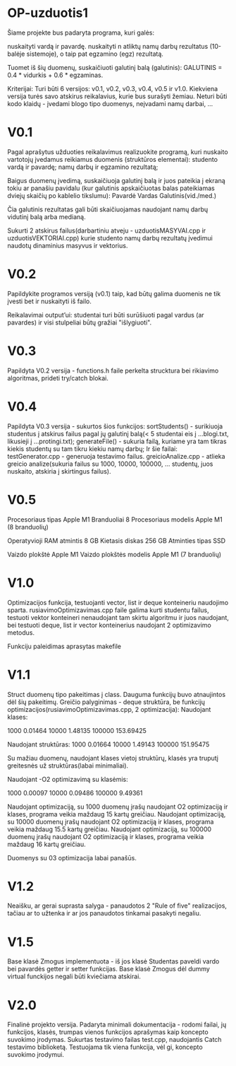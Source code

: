 # OP-uzduotis1
Šiame projekte bus padaryta programa, kuri galės:

nuskaityti vardą ir pavardę.
nuskaityti n atliktų namų darbų rezultatus (10-balėje sistemoje), o taip pat egzamino (egz) rezultatą.

Tuomet iš šių duomenų, suskaičiuoti galutinį balą (galutinis):
GALUTINIS = 0.4 * vidurkis + 0.6 * egzaminas.

Kriterijai:
    Turi būti 6 versijos: v0.1, v0.2, v0.3, v0.4, v0.5 ir v1.0. Kiekviena versija turės savo atskirus reikalavius, kurie bus surašyti žemiau.
    Neturi būti kodo klaidų - įvedami blogo tipo duomenys, neįvadami namų darbai, ...





# V0.1
Pagal aprašytus užduoties reikalavimus realizuokite programą, kuri nuskaito vartotojų įvedamus reikiamus duomenis (struktūros elementai):
    studento vardą ir pavardę;
    namų darbų ir egzamino rezultatą;

Baigus duomenų įvedimą, suskaičiuoja galutinį balą ir juos pateikia į ekraną tokiu ar panašiu pavidalu (kur galutinis apskaičiuotas balas pateikiamas dviejų skaičių po kablelio tikslumu):
Pavardė     Vardas      Galutinis(vid./med.)

Čia galutinis rezultatas gali būti skaičiuojamas naudojant namų darbų vidutinį balą arba medianą.

Sukurti 2 atskirus failus(darbartiniu atveju - uzduotisMASYVAI.cpp ir uzduotisVEKTORIAI.cpp) kurie studento namų darbų rezultatų įvedimui naudotų dinaminius masyvus ir vektorius.

# V0.2
Papildykite programos versiją (v0.1) taip, kad būtų galima duomenis ne tik įvesti bet ir nuskaityti iš failo.

Reikalavimai output’ui: studentai turi būti surūšiuoti pagal vardus (ar pavardes) ir visi stulpeliai būtų gražiai "išlygiuoti".

# V0.3
Papildyta V0.2 versija - functions.h faile perkelta strucktura bei rikiavimo algoritmas, prideti try/catch blokai.

# V0.4
Papildyta V0.3 versija - sukurtos šios funkcijos:
    sortStudents() - surikiuoja studentus į atskirus failus pagal jų galutinį balą(< 5 studentai eis į ...blogi.txt, likusieji į ...protingi.txt);
    generateFile() - sukuria failą, kuriame yra tam tikras kiekis studentų su tam tikru kiekiu namų darbų;
Ir šie failai:
    testGenerator.cpp - generuoja testavimo failus.
    greicioAnalize.cpp - atlieka greicio analize(sukuria failus su 1000, 10000, 100000, ... studentų, juos nuskaito, atskiria į skirtingus failus).

# V0.5
Procesoriaus tipas	        Apple M1
Branduoliai	                8
Procesoriaus modelis	    Apple M1 (8 branduolių)

Operatyvioji RAM atmintis	8 GB
Kietasis diskas	            256 GB
Atminties tipas	            SSD

Vaizdo plokštė	            Apple M1
Vaizdo plokštės modelis	    Apple M1 (7 branduolių)

# V1.0
Optimizacijos funkcija, testuojanti vector, list ir deque konteineriu naudojimo sparta.
rusiavimoOptimizavimas.cpp faile galima kurti studentu failus, testuoti vektor konteineri nenaudojant tam skirtu algoritmu ir juos naudojant, bei testuoti deque, list ir vector konteinerius naudojant 2 optimizavimo metodus.

Funkciju paleidimas aprasytas makefile

# V1.1
Struct duomenų tipo pakeitimas į class.
Dauguma funkcijų buvo atnaujintos dėl šių pakeitimų.
Greičio palyginimas - deque struktūra, be funkcijų optimizacijos(rusiavimoOptimizavimas.cpp, 2 optimizacija):
Naudojant klases:

1000        0.01464
10000       1.48135
100000    153.69425

Naudojant struktūras:
1000        0.01664
10000       1.49143
100000    151.95475

Su mažiau duomenų, naudojant klases vietoj struktūrų, klasės yra truputį greitesnės už struktūras(labai minimaliai).

Naudojant -O2 optimizavimą su klasėmis: 

1000        0.00097
10000       0.09486
100000      9.49361

Naudojant optimizaciją, su 1000 duomenų įrašų naudojant O2 optimizaciją ir klases, programa veikia maždaug 15 kartų greičiau.
Naudojant optimizaciją, su 10000 duomenų įrašų naudojant O2 optimizaciją ir klases, programa veikia maždaug 15.5 kartų greičiau.
Naudojant optimizaciją, su 100000 duomenų įrašų naudojant O2 optimizaciją ir klases, programa veikia maždaug 16 kartų greičiau.

Duomenys su 03 optimizacija labai panašūs.


# V1.2
Neaišku, ar gerai suprasta salyga - panaudotos 2 "Rule of five" realizacijos, tačiau ar to užtenka ir ar jos panaudotos tinkamai pasakyti negaliu.

# V1.5
Base klasė Zmogus implementuota - iš jos klasė Studentas paveldi vardo bei pavardės getter ir setter funkcijas. Base klasė Zmogus dėl dummy virtual funckijos negali būti kviečiama atskirai.

# V2.0
Finalinė projekto versija. Padaryta minimali dokumentacija - rodomi failai, jų funkcijos, klasės, trumpas vienos funkcijos aprašymas kaip koncepto suvokimo įrodymas.
Sukurtas testavimo failas test.cpp, naudojantis Catch testavimo biblioketą. Testuojama tik viena funkcija, vėl gi, koncepto suvokimo įrodymui.